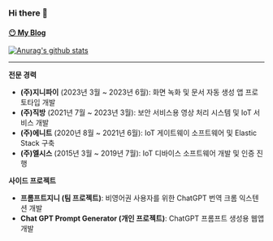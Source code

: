 ### Hi there 👋

#### [😶 My Blog](https://www.cckn.dev/) 


[![Anurag's github stats](https://github-readme-stats.vercel.app/api?username=cckn)](https://github.com/anuraghazra/github-readme-stats)




--- 

**전문 경력**

- **(주)지니파이** (2023년 3월 ~ 2023년 6월): 화면 녹화 및 문서 자동 생성 앱 프로토타입 개발
- **(주)직방** (2021년 7월 ~ 2023년 3월): 보안 서비스용 영상 처리 시스템 및 IoT 서비스 개발
- **(주)에니트** (2020년 8월 ~ 2021년 6월): IoT 게이트웨이 소프트웨어 및 Elastic Stack 구축
- **(주)엘시스** (2015년 3월 ~ 2019년 7월): IoT 디바이스 소프트웨어 개발 및 인증 진행

**사이드 프로젝트**

- **프롬프트지니 (팀 프로젝트)**: 비영어권 사용자를 위한 ChatGPT 번역 크롬 익스텐션 개발
- **Chat GPT Prompt Generator (개인 프로젝트)**: ChatGPT 프롬프트 생성용 웹앱 개발
<!--
**cckn/cckn** is a ✨ _special_ ✨ repository because its `README.md` (this file) appears on your GitHub profile.

Here are some ideas to get you started:

- 🔭 I’m currently working on ...
- 🌱 I’m currently learning ...
- 👯 I’m looking to collaborate on ...
- 🤔 I’m looking for help with ...
- 💬 Ask me about ...
- 📫 How to reach me: ...
- 😄 Pronouns: ...
- ⚡ Fun fact: ...
-->
